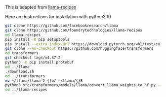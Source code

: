 This is adapted from [llama-recipes](https://github.com/facebookresearch/llama-recipes)

Here are instructions for installation with python3.10
```sh
git clone https://github.com/facebookresearch/llama
git clone https://github.com/foundrytechnologies/llama-recipes
cd llama-recipes
pip install -U pip setuptools
pip install --extra-index-url https://download.pytorch.org/whl/test/cu118 -e .
git clone --no-checkout https://github.com/huggingface/transformers
cd transformers
git checkout tags/v4.37.2
python3 -m pip install protobuf
cd ../llama
./download.sh
cd ../transformers
mv ~/llama/llama-2-{}b/ ~/llama/{}B
python3 src/transformers/models/llama/convert_llama_weights_to_hf.py --input_dir ~/llama --model_size {}B --output_dir ~/llama-recipes/{}B
cd ../llama-recipes
```
